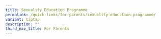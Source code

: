 ```yaml
---
title: Sexuality Education Programme
permalink: /quick-links/for-parents/sexuality-education-programme/
variant: tiptap
description: ""
third_nav_title: For Parents
---
```

